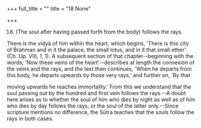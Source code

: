 +++
full_title = ""
title = "18 None"

+++


18. (The soul after having passed forth from the body) follows the rays.

There is the vidyā of him within the heart, which begins, 'There is this city of Brahman and in it the palace, the small lotus, and in it that small ether' (Cḥ. Up. VIII, 1, 1). A subsequent section of that chapter--beginning with the words, 'Now these veins of the heart'--describes at length the connexion of the veins and the rays, and the text then continues, 'When he departs from this body, he departs upwards by those very rays,' and further on, 'By that

moving upwards he reaches immortality.' From this we understand that the soul passing out by the hundred and first vein follows the rays.--A doubt here arises as to whether the soul of him who dies by night as well as of him who dies by day follows the rays, or the soul of the latter only.--Since scripture mentions no difference, the Sūtra teaches that the souls follow the rays in both cases.

